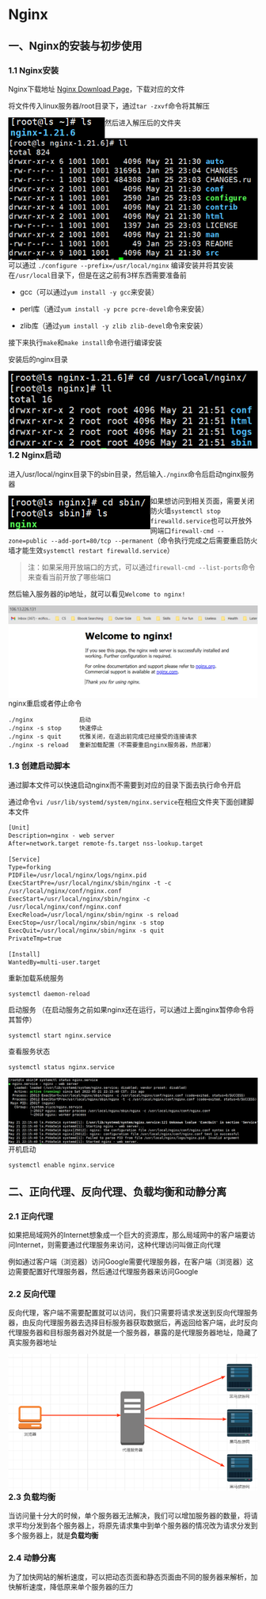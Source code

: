 # Nginx



## 一、Nginx的安装与初步使用

### 1.1 Nginx安装

Nginx下载地址 [Nginx Download Page](http://nginx.org/en/download.html)，下载对应的文件

将文件传入linux服务器/root目录下，通过`tar -zxvf`命令将其解压

<img src="../../assets/nginx解压后文件-16531404571032.png" align="left">

然后进入解压后的文件夹

<img src="images/nginx文件夹内文件.png" align="left">



可以通过 `./configure --prefix=/usr/local/nginx` 编译安装并将其安装在`/usr/local`目录下，但是在这之前有3样东西需要准备前

+ gcc（可以通过`yum install -y gcc`来安装）

+ perl库（通过`yum install -y pcre pcre-devel`命令来安装）

+ zlib库（通过`yum install -y zlib zlib-devel`命令来安装）

接下来执行`make`和`make install`命令进行编译安装

安装后的nginx目录

<img src="images/编译安装后nginx目录.png" align="left">



### 1.2 Nginx启动

进入/usr/local/nginx目录下的sbin目录，然后输入`./nginx`命令后启动nginx服务器

<img src="./images/nginx下的sbin目录.png" align="left">

如果想访问到相关页面，需要关闭防火墙`systemctl stop firewalld.service`也可以开放外网端口`firewall-cmd --zone=public --add-port=80/tcp --permanent`（命令执行完成之后需要重启防火墙才能生效`systemctl restart firewalld.service`）

>注：如果采用开放端口的方式，可以通过`firewall-cmd --list-ports`命令来查看当前开放了哪些端口

然后输入服务器的ip地址，就可以看见`Welcome to nginx!`

<img src="images/nginx主页.png" align="left">

nginx重启或者停止命令

```shell
./nginx 			启动
./nginx -s stop 	快速停止
./nginx -s quit 	优雅关闭，在退出前完成已经接受的连接请求
./nginx -s reload 	重新加载配置（不需要重启nginx服务器，热部署）
```



### 1.3 创建启动脚本

通过脚本文件可以快速启动nginx而不需要到对应的目录下面去执行命令开启

通过命令`vi /usr/lib/systemd/system/nginx.service`在相应文件夹下面创建脚本文件

```shell
[Unit]
Description=nginx - web server
After=network.target remote-fs.target nss-lookup.target

[Service]
Type=forking
PIDFile=/usr/local/nginx/logs/nginx.pid
ExecStartPre=/usr/local/nginx/sbin/nginx -t -c /usr/local/nginx/conf/nginx.conf
ExecStart=/usr/local/nginx/sbin/nginx -c /usr/local/nginx/conf/nginx.conf
ExecReload=/usr/local/nginx/sbin/nginx -s reload
ExecStop=/usr/local/nginx/sbin/nginx -s stop
ExecQuit=/usr/local/nginx/sbin/nginx -s quit
PrivateTmp=true

[Install]
WantedBy=multi-user.target
```

重新加载系统服务

```
systemctl daemon-reload
```

启动服务 （在启动服务之前如果nginx还在运行，可以通过上面nginx暂停命令将其暂停）

```shell
systemctl start nginx.service
```



查看服务状态

```shell
systemctl status nginx.service
```

<img src="images/nginx服务状态.png" align="left">



 开机启动 

```shell
systemctl enable nginx.service
```



## 二、正向代理、反向代理、负载均衡和动静分离

### 2.1 正向代理

如果把局域网外的Internet想象成一个巨大的资源库，那么局域网中的客户端要访问Internet，则需要通过代理服务来访问，这种代理访问叫做正向代理

例如通过客户端（浏览器）访问Google需要代理服务器，在客户端（浏览器）这边需要配置好代理服务器，然后通过代理服务器来访问Google



### 2.2 反向代理

反向代理，客户端不需要配置就可以访问，我们只需要将请求发送到反向代理服务器，由反向代理服务器去选择目标服务器获取数据后，再返回给客户端，此时反向代理服务器和目标服务器对外就是一个服务器，暴露的是代理服务器地址，隐藏了真实服务器地址

<img src="images/反向代理.png" align="left">



### 2.3 负载均衡

当访问量十分大的时候，单个服务器无法解决，我们可以增加服务器的数量，将请求平均分发到各个服务器上，将原先请求集中到单个服务器的情况改为请求分发到多个服务器上，就是**负载均衡**



### 2.4 动静分离

为了加快网站的解析速度，可以把动态页面和静态页面由不同的服务器来解析，加快解析速度，降低原来单个服务器的压力